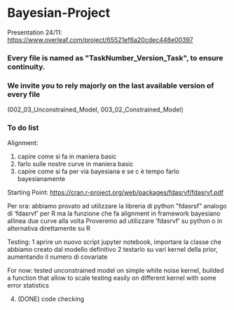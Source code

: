 # Bayesian-Project

Presentation 24/11: https://www.overleaf.com/project/65521ef6a20cdec448e00397

### Every file is named as "TaskNumber_Version_Task", to ensure continuity.

### We invite you to rely majorly on the last available version of every file 
(002_03_Unconstrained_Model, 003_02_Constrained_Model)

### To do list
Alignment:
1. capire come si fa in maniera basic
2. farlo sulle nostre curve in maniera basic
3. capire come si fa per via bayesiana e se c è tempo farlo bayesianamente

Starting Point: https://cran.r-project.org/web/packages/fdasrvf/fdasrvf.pdf

Per ora: abbiamo provato ad utilizzare la libreria di python "fdasrsf" analogo di ‘fdasrvf’ per R ma la funzione che fa alignment in framework bayesiano allinea due curve alla volta
Proveremo ad utilizzare ‘fdasrvf’ su python o in alternativa direttamente su R


Testing:
1 aprire un nuovo script jupyter notebook, importare la classe che abbiamo creato dal modello definitivo
2 testarlo su vari kernel della prior, aumentando il numero di covariate

For now: tested unconstrained model on simple white noise kernel, builded a function that allow to scale testing easily on different kernel with some error statistics

4. (DONE) code checking
